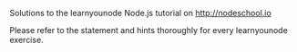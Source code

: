 Solutions to the learnyounode Node.js tutorial on http://nodeschool.io

Please refer to the statement and hints thoroughly for every learnyounode exercise. 
